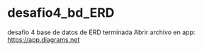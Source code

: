 # desafio4_bd_ERD
desafio 4 base de datos de ERD terminada
Abrir archivo en app: https://app.diagrams.net
